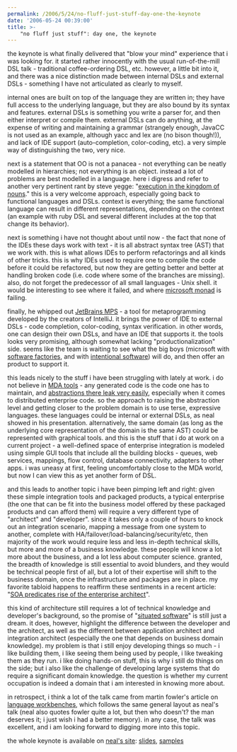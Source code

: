 ```yaml
---
permalink: /2006/5/24/no-fluff-just-stuff-day-one-the-keynote
date: '2006-05-24 00:39:00'
title: >-
    "no fluff just stuff": day one, the keynote
---
```


the keynote is what finally delivered that "blow your mind" experience
that i was looking for. it started rather innocently with the usual
run-of-the-mill DSL talk - traditional coffee-ordering DSL, etc.
however, a little bit into it, and there was a nice distinction made
between internal DSLs and external DSLs - something I have not
articulated as clearly to myself.

internal ones are built on top of the language they are written in; they
have full access to the underlying language, but they are also bound by
its syntax and features. external DSLs is something you write a parser
for, and then either interpret or compile them. external DSLs can do
anything, at the expense of writing and maintaining a grammar (strangely
enough, JavaCC is not used as an example, although yacc and lex are (no
bison though!)), and lack of IDE support (auto-completion, color-coding,
etc). a very simple way of distinguishing the two, very nice.

next is a statement that OO is not a panacea - not everything can be
neatly modelled in hierarchies; not everything is an object. instead a
lot of problems are best modelled in a language. here i digress and
refer to another very pertinent rant by steve yegge: "[execution in the
kingdom of
nouns](http://steve-yegge.blogspot.com/2006/03/execution-in-kingdom-of-nouns.html)."
this is a very welcome approach, especially going back to functional
languages and DSLs. context is everything; the same functional language
can result in different representations, depending on the context (an
example with ruby DSL and several different includes at the top that
change its behavior).

next is something i have not thought about until now - the fact that
none of the IDEs these days work with text - it is all abstract syntax
tree (AST) that we work with. this is what allows IDEs to perform
refactorings and all kinds of other tricks. this is why IDEs used to
require one to compile the code before it could be refactored, but now
they are getting better and better at handling broken code (i.e. code
where some of the branches are missing). also, do not forget the
predecessor of all small languages - Unix shell. it would be interesting
to see where it failed, and where [microsoft
monad](http://www.reskit.net/monad/ "monad") is failing.

finally, he whipped out [JetBrains
MPS](http://www.jetbrains.com/mps/ "mps") - a tool for metaprogramming
developed by the creators of IntelliJ. it brings the power of IDE to
external DSLs - code completion, color-coding, syntax verification. in
other words, one can design their own DSLs, and have an IDE that
supports it. the tools looks very promising, although somewhat lacking
"productionalization" side. seems like the team is waiting to see what
the big boys (microsoft with [software
factories](http://msdn.microsoft.com/vstudio/teamsystem/workshop/sf/ "software factories"),
and with [intentional
software](http://intentsoft.com/ "intentional software")) will do, and
then offer an product to support it.

this leads nicely to the stuff i have been struggling with lately at
work. i do not believe in [MDA
tools](http://www.compuware.com/products/optimalj/) - any generated code
is the code one has to maintain, and [abstractions there leak very
easily](http://www.joelonsoftware.com/articles/LeakyAbstractions.html),
especially when it comes to distributed enterprise code. so the approach
to raising the abstraction level and getting closer to the problem
domain is to use terse, expressive languages. these languages could be
internal or external DSLs, as neal showed in his presentation.
alternatively, the same domain (as long as the underlying core
representation of the domain is the same AST) could be represented with
graphical tools. and this is the stuff that i do at work on a current
project - a well-defined space of enterprise integration is modeled
using simple GUI tools that include all the building blocks - queues,
web services, mappings, flow control, database connectivity, adapters to
other apps. i was uneasy at first, feeling uncomfortably close to the
MDA world, but now I can view this as yet another form of DSL.

and this leads to another topic i have been pimping left and right:
given these simple integration tools and packaged products, a typical
enterprise (the one that can be fit into the business model offered by
these packaged products and can afford them) will require a very
different type of "architect" and "developer". since it takes only a
couple of hours to knock out an integration scenario, mapping a message
from one system to another, complete with
HA/failover/load-balancing/security/etc, then majority of the work would
require less and less in-depth technical skills, but more and more of a
business knowledge. these people will know a lot more about the
business, and a lot less about computer science. granted, the breadth of
knowledge is still essential to avoid blunders, and they would be
technical people first of all, but a lot of their expertise will shift
to the business domain, once the infrastructure and packages are in
place. my favorite tabloid happens to reaffirm these sentiments in a
recent article: "[SOA predicates rise of the enterprise
architect](http://www.theregister.co.uk/2006/04/06/idc_soa/ "SOA predicates rise of the enterprise architect")".

this kind of architecture still requires a lot of technical knowledge
and developer's background, so the promise of "[situated
software](http://www.shirky.com/writings/situated_software.html "situated software")"
is still just a dream. it does, however, highlight the difference
between the developer and the architect, as well as the different
between application architect and integration architect (especially the
one that depends on business domain knowledge). my problem is that i
still enjoy developing things so much - i like building them, i like
seeing them being used by people, i like tweaking them as they run. i
like doing hands-on stuff, this is why i still do things on the side;
but i also like the challenge of developing large systems that do
require a significant domain knowledge. the question is whether my
current occupation is indeed a domain that i am interested in knowing
more about.

in retrospect, i think a lot of the talk came from martin fowler's
article on [language
workbenches](http://www.martinfowler.com/articles/languageWorkbench.html),
which follows the same general layout as neal's talk (neal also quotes
fowler quite a lot, but then who doesn't? the man deserves it; i just
wish i had a better memory). in any case, the talk was excellent, and i
am looking forward to digging more into this topic.

the whole keynote is available on [neal's
site](http://www.nealford.com/#recent_confereces):
[slides](http://www.nealford.com/downloads/conferences/2006_nfjs_canonical/Neal_Ford-Language_Oriented_Programming_Keynote-slides.pdf "slides"),
[samples](http://www.nealford.com/downloads/conferences/2006_nfjs_canonical/Neal_Ford-Language_Oriented_Programming-samples.zip "samples")
